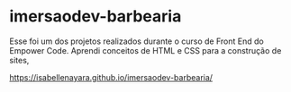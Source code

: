 # imersaodev-barbearia
Esse foi um dos projetos realizados durante o curso de Front End do Empower Code. Aprendi conceitos de HTML e CSS para a construção de sites,

https://isabellenayara.github.io/imersaodev-barbearia/
